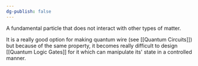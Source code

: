 ```yaml
---
dg-publish: false
---
```

A fundamental particle that does not interact with other types of matter. 

It is a really good option for making quantum wire (see [[Quantum Circuits]]) but because of the same property, it becomes really difficult to design [[Quantum Logic Gates]] for it which can manipulate its' state in a controlled manner.
